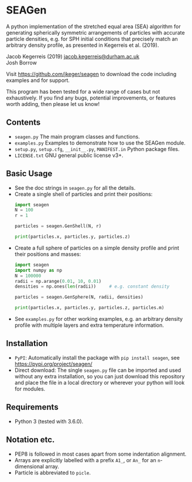 SEAGen
======

A python implementation of the stretched equal area (SEA) algorithm for
generating spherically symmetric arrangements of particles with accurate
particle densities, e.g. for SPH initial conditions that precisely match an
arbitrary density profile, as presented in Kegerreis et al. (2019).

Jacob Kegerreis (2019) jacob.kegerreis@durham.ac.uk  
Josh Borrow

Visit https://github.com/jkeger/seagen to download the code including examples
and for support.

This program has been tested for a wide range of cases but not exhaustively. If
you find any bugs, potential improvements, or features worth adding, then please
let us know!


Contents
--------
+ `seagen.py` The main program classes and functions.
+ `examples.py` Examples to demonstrate how to use the SEAGen module.
+ `setup.py`, `setup.cfg`, `__init__.py`, `MANIFEST.in` Python package files.
+ `LICENSE.txt` GNU general public license v3+.


Basic Usage
-----------
+ See the doc strings in `seagen.py` for all the details.
+ Create a single shell of particles and print their positions:
    ```python
    import seagen
    N = 100
    r = 1

    particles = seagen.GenShell(N, r)

    print(particles.x, particles.y, particles.z)
    ```
+ Create a full sphere of particles on a simple density profile and print their
    positions and masses:
    ```python
    import seagen
    import numpy as np
    N = 100000
    radii = np.arange(0.01, 10, 0.01)
    densities = np.ones(len(radii))     # e.g. constant density

    particles = seagen.GenSphere(N, radii, densities)

    print(particles.x, particles.y, particles.z, particles.m)
    ```
+ See `examples.py` for other working examples, e.g. an arbitrary density
    profile with multiple layers and extra temperature information.


Installation
------------
+ `PyPI`: Automatically install the package with `pip install seagen`, see
    https://pypi.org/project/seagen/
+ Direct download: The single `seagen.py` file can be imported and used without
    any extra installation, so you can just download this repository and place
    the file in a local directory or wherever your python will look for modules.


Requirements
------------
+ Python 3 (tested with 3.6.0).


Notation etc.
-------------
+ PEP8 is followed in most cases apart from some indentation alignment.
+ Arrays are explicitly labelled with a prefix `A1_`, or `An_` for an
    `n`-dimensional array.
+ Particle is abbreviated to `picle`.
